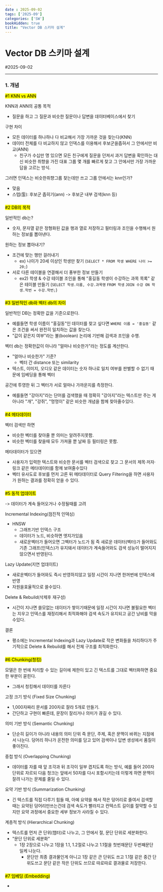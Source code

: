 ```yaml
---
date : 2025-09-02
tags: ['2025-09']
categories: ['SW']
bookHidden: true
title: "Vector DB 스키마 설계"
---
```


# Vector DB 스키마 설계

#2025-09-02

---

### 1. 개념

<mark>#1 KNN vs ANN</mark>

KNN과 ANN의 공통 목적
- 질문을 하고 그 질문과 비슷한 질문이나 답변을 데이터베이스에서 찾기

구현 차이
- 모든 데이터를 하나하나 다 비교해서 가장 가까운 것을 찾는다(KNN)
- 데이터 전체를 다 비교하지 않고 인덱스를 이용해서 후보군을좁혀서 그 안에서만 비교(ANN)
  - 친구가 수십만 명 있으면 모든 친구에게 질문을 던져서 과거 답변을 확인하는 대신 비슷한 취향을 가진 대표 그룹 몇 개를 빠르게 찾고 그 안에서만 가장 가까운 답을 고르는 방식.

그러면 인덱스는 비슷한취향그룹 찾는데만 쓰고 그룹 안에서는 knn인가?
- 맞음
- 스텝(툴): 후보군 좁히기(ann) -> 후보군 내부 검색(knn 등)

###

<mark>#2 DB의 목적</mark>

일반적인 db는? 
- 숫자, 문자열 같은 정형화된 값을 행과 열로 저장하고 필터링과 조인을 수행해서 원하는 정보를 뽑아낸다. 

원하는 정보 뽑아내기?
- 조건에 맞는 행만 걸러내기
  - ex) 나이가 20세 이상인 학생만 찾기 (`SELECT * FROM 학생 WHERE 나이 >= 20;`)
- 서로 다른 테이블을 연결해서 더 풍부한 정보 만들기
  - ex2) 학생 & 수강 테이블 조인을 통해 "홍길동 학생이 수강하는 과목 목록" 같은 테이블 만들기 (`SELECT 학생.이름, 수강.과목명` `FROM 학생` `JOIN 수강 ON 학생.학번 = 수강.학번;`)

###

<mark>#3 일반적인 db와 벡터 db의 차이</mark>

일반적인 DB는 정확한 값을 기준으로한다.
- 예를들면 학생 이름이 "홍길동"인 데이터를 찾고 싶다면 `WHERE 이름 = '홍길동'` 같은 조건을 써서 완전히 일치하는 값을 찾는다. 
- "값이 같은지 여부"라는 불(boolean) 논리에 기반해 검색과 조인을 수행.

벡터 db는 정확한값이 아니라 "얼마나 비슷한가"라는 정도를 계산한다.
- "얼마나 비슷한가" 기준?
  - 벡터 간 distance 또는 similarity
- 텍스트, 이미지, 오디오 같은 데이터는 숫자 하나로 일치 여부를 판별할 수 없기 때문에 임베딩을 통해 벡터 

공간에 투영한 뒤 그 벡터가 서로 얼마나 가까운지를 측정한다.
  - 예를들면 "강아지"라는 단어를 검색했을 때 정확히 "강아지"라는 텍스트만 주는 게 아니라 "개", "강쥐", "멍멍이" 같은 비슷한 개념을 함께 찾아줄수있다.

###

<mark>#4 메타데이터</mark>

벡터 검색만 하면 
- 비슷한 벡터를 찾아줄 뿐 의미는 알려주지못함.
- 비슷한 벡터를 찾을때 모두 가져올 뿐 날짜 등 필터링은 못함.

메타데이터가 있으면
- 사용자가 입력한 텍스트와 비슷한 문서를 벡터 검색으로 찾고 그 문서의 제목·저자·링크 같은 메타데이터를 함께 보여줄수있다
- 벡터 유사도로 후보를 먼저 고른 뒤 메타데이터로 Query Filtering을 하면 사용자가 원하는 결과를 정확히 얻을 수 있다.

###

<mark>#5 동적 업데이트</mark>

-> 데이터가 계속 들어오거나 수정될때를 고려

Incremental Indexing(점진적 인덱싱)
- HNSW
  - 그래프기반 인덱스 구조
  - 데이터가 노드, 비슷하면 엣지가있음
  - 새로운벡터가 들어오면 그벡터가 노드가 됨 즉 새로운 데이터(벡터)가 들어와도 기존 그래프(인덱스)가 유지돼서 데이터가 계속들어와도 검색 성능이 떨어지지 않으면서 반영된다.

Lazy Update(지연 업데이트)
- 새로운벡터가 들어와도 즉시 반영하지않고 일정 시간이 지나면 한꺼번에 인덱스에 반영
- 자원을효율적으로 쓸수있다.

Delete & Rebuild(삭제후 재구성)
- 시간이 지나면 쓸모없는 데이터가 쌓이기때문에 일정 시간이 지나면 불필요한 벡터는 지우고 인덱스를 재정리해서 최적화해야 검색 속도가 유지되고 공간 낭비를 막을수있다.

결론
- 평소에는 Incremental Indexing과 Lazy Update로 작은 변화들을 처리하다가 주기적으로 Delete & Rebuild를 해서 전체 구조를 최적화한다.

###

<mark>#6 Chunking(청킹)</mark>

모델은 한 번에 처리할 수 있는 길이에 제한이 있고 긴 텍스트를 그대로 벡터화하면 중요한 부분이 묻힌다.
- 그래서 청킹해서 데이터를 자른다

고정 크기 방식 (Fixed Size Chunking)
  - 1,000자짜리 문서를 200자로 잘라 5개로 만들기. 
  - 간단하고 구현이 빠른데, 문장이 잘리거나 의미가 끊길 수 있다.

의미 기반 방식 (Semantic Chunking)
  - 단순히 길이가 아니라 내용의 의미 단위 즉 문단, 주제, 혹은 문맥이 바뀌는 지점에서 나눈다. 덩어리 하나가 온전한 의미를 담고 있어 검색이나 답변 생성에서 품질이 좋아진다. 

중첩 방식 (Overlapping Chunking)
  - 데이터를 자를 때 앞 조각과 뒤 조각이 일부 겹치도록 하는 방식, 예를 들어 200자 단위로 자르되 다음 청크는 앞에서 50자를 다시 포함시키는데 이렇게 하면 문맥이 잘려 나가는 문제를 줄일 수 있다.

요약 기반 방식 (Summarization Chunking)
  - 긴 텍스트를 직접 다루기 힘들 때, 아예 요약을 해서 작은 덩어리로 줄여서 검색할 때는 요약된 덩어리만쓰는건데 검색 속도가 빨라지고 컨텍스트 길이를 절약할 수 있지만 요약 과정에서 중요한 세부 정보가 사라질 수 있다.

계층적 방식 (Hierarchical Chunking)
  - 텍스트를 먼저 큰 단위(챕터)로 나누고, 그 안에서 절, 문단 단위로 세분화한다.
  - "문단 단위로 세분화"
    - 1장 2장으로 나누고 1장을 1.1, 1.2절로 나누고 1.1절을 첫번재문단 두번째문단 일케 나눈다.
      - 문단만 최종 결과물인게 아니고 1장 같은 큰 단위도 쓰고 1.1절 같은 중간 단위도쓰고 문단 같은 작은 단위도 쓰므로 따로따로 결과물로 저장한다. 

###

<mark>#7 임베딩 (Embedding)</mark>

- 